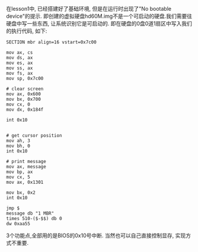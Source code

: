 在lesson1中, 已经搭建好了基础环境, 但是在运行时出现了"No bootable device"的提示. 
即创建的虚拟硬盘hd60M.img不是一个可启动的硬盘.我们需要往硬盘中写一些东西, 让系统识别它是可启动的.
即在硬盘的0盘0道1扇区中写入我们的执行代码, 如下:
```
SECTION mbr align=16 vstart=0x7c00

mov ax, cs
mov ds, ax
mov es, ax
mov ss, ax
mov fs, ax
mov sp, 0x7c00

# clear screen
mov ax, 0x600 
mov bx, 0x700
mov cx, 0
mov dx, 0x184f

int 0x10


# get cursor position
mov ah, 3
mov bh, 0
int 0x10

# print message
mov ax, message
mov bp, ax
mov cx, 5
mov ax, 0x1301

mov bx, 0x2
int 0x10

jmp $
message db "1 MBR"
times 510-($-$$) db 0
dw 0xaa55

```
3个功能点,全部用的是BIOS的0x10号中断. 当然也可以自己直接控制显存, 实现方式不重要.
